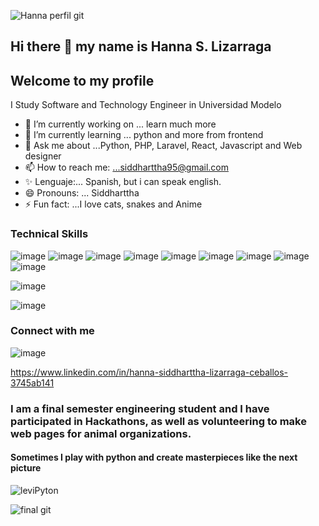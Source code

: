 
![Hanna perfil git](https://user-images.githubusercontent.com/32374669/155649798-62f3e8e5-37d3-4e4d-987f-d6197faed19e.gif)

## Hi there 👋 my name is Hanna S. Lizarraga
## Welcome to my profile

<!--
**HannaSiddharttha/HannaSiddharttha** is a ✨ _special_ ✨ repository because its `README.md` (this file) appears on your GitHub profile.



- 🔭 I’m currently working on ... learn much more 
- 🌱 I’m currently learning ... python and more from frontend
- 💬 Ask me about ...Python, PHP, Laravel, React, Javascript and Web designer
- 📫 How to reach me: ...siddharttha95@gmail.com
- 😄 Pronouns: ...Spanish, but i can speak english
- ⚡ Fun fact: ...I love cats, snakes and Anime 
-->
I Study Software and Technology Engineer in Universidad Modelo

- 🔭 I’m currently working on ... learn much more 
- 🌱 I’m currently learning ... python and more from frontend
- 💬 Ask me about ...Python, PHP, Laravel, React, Javascript and Web designer
- 📫 How to reach me: ...siddharttha95@gmail.com
- ✨ Lenguaje:... Spanish, but i can speak english.
- 😄 Pronouns: ... Siddharttha
- ⚡ Fun fact: ...I love cats, snakes and Anime 

### Technical Skills

![image](https://user-images.githubusercontent.com/32374669/155650704-b256cfd3-69a1-469c-968d-a6974fac3c9d.png)
![image](https://user-images.githubusercontent.com/32374669/155650861-e16738e2-49cf-4bb0-9313-7f1f2ba0210e.png)
![image](https://user-images.githubusercontent.com/32374669/155650877-2e83c895-f937-4b94-aecc-298b9696d20f.png)
![image](https://user-images.githubusercontent.com/32374669/155650894-5db8c974-d4df-45ad-9b61-1316fa33deb0.png)
![image](https://user-images.githubusercontent.com/32374669/155650904-a26939c8-8d89-4b8b-a1aa-9b4a3b17a1f9.png)
![image](https://user-images.githubusercontent.com/32374669/155650968-fb53b795-be1d-444d-ac77-54ba83026676.png)
![image](https://user-images.githubusercontent.com/32374669/155650983-17061108-62b4-4c13-a39b-c7d8952395b9.png)
![image](https://user-images.githubusercontent.com/32374669/155651003-3a3a4c88-23e7-47ec-a7c9-04239fdb063b.png)
![image](https://user-images.githubusercontent.com/32374669/155651018-5ddaa53e-2bac-4963-9c36-7269ab18f363.png)




![image](https://user-images.githubusercontent.com/32374669/155651062-4f160e44-412c-42dd-936e-47f6d1850afe.png)

![image](https://user-images.githubusercontent.com/32374669/155651167-f3e3198f-f0eb-489a-bb3d-52b48fdbafb0.png)







### Connect with me



![image](https://user-images.githubusercontent.com/32374669/155651448-c47332f2-d3ad-441d-a0a3-210fda90d3c3.png)


https://www.linkedin.com/in/hanna-siddharttha-lizarraga-ceballos-3745ab141


### I am a final semester engineering student and I have participated in Hackathons, as well as volunteering to make web pages for animal organizations.
            
#### Sometimes I play with python and create masterpieces like the next picture
            
![leviPyton](https://user-images.githubusercontent.com/32374669/155648281-1850e6bc-7862-4728-910f-d749da5cf225.png)


![final git](https://user-images.githubusercontent.com/32374669/155652520-720275d1-fd60-4e8c-8989-84fd2d4a6bf7.gif)


         
